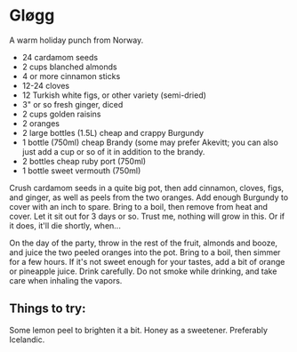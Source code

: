 # Gløgg

A warm holiday punch from Norway. 

* 24 cardamom seeds
* 2 cups blanched almonds
* 4 or more cinnamon sticks
* 12-24 cloves
* 12 Turkish white figs, or other variety (semi-dried)
* 3" or so fresh ginger, diced
* 2 cups golden raisins
* 2 oranges
* 2 large bottles (1.5L) cheap and crappy Burgundy
* 1 bottle (750ml) cheap Brandy (some may prefer Akevitt; you can also just add a cup or so of it in addition to the brandy.
* 2 bottles cheap ruby port (750ml)
* 1 bottle sweet vermouth (750ml)

Crush cardamom seeds in a quite big pot, then add cinnamon, cloves, figs, and
ginger, as well as peels from the two oranges. Add enough Burgundy to cover with
an inch to spare. Bring to a boil, then remove from heat and cover. Let it sit
out for 3 days or so. Trust me, nothing will grow in this. Or if it does, it'll
die shortly, when...

On the day of the party, throw in the rest of the fruit, almonds and booze, and
juice the two peeled oranges into the pot. Bring to a boil, then simmer for a few
hours. If it's not sweet enough for your tastes, add a bit of orange or pineapple
juice. Drink carefully. Do not smoke while drinking, and take care when inhaling
the vapors.

## Things to try:

Some lemon peel to brighten it a bit.
Honey as a sweetener. Preferably Icelandic.
